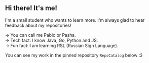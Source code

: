 ## Hi there! It's me!

I'm a small student who wants to learn more. I'm always glad to hear feedback about my repositories!

-> You can call me Pablo or Pasha.  
-> Tech fact: I know Java, Go, Python and JS. \
-> Fun fact: I am learning RSL (Russian Sign Language).

You can see my work in the pinned repository `RepoCatalog` below :3
